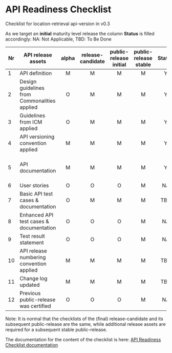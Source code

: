 # API Readiness Checklist

Checklist for location-retrieval api-version in v0.3

As we target an **initial** maturity level release the column **Status** is filled accordingly: NA: Not Applicable, TBD: To Be Done

| Nr | API release assets  | alpha | release-candidate |  public-release<br>initial | public-release<br> stable | Status | Comments |
|----|----------------------------------------------|:-----:|:-----------------:|:-------:|:------:|:----:|:----:|
|  1 | API definition                               |   M   |         M         |    M    |    M   |   Y   | [link](https://github.com/camaraproject/DeviceLocation/blob/main/code/API_definitions/location-retrieval.yaml) |
|  2 | Design guidelines from Commonalities applied |   O   |         M         |    M    |    M   |  Y    |      |
|  3 | Guidelines from ICM applied                  |   O   |         M         |    M    |    M   |   Y   |      |
|  4 | API versioning convention applied            |   M   |         M         |    M    |    M   |   Y   |      |
|  5 | API documentation                            |   M   |         M         |    M    |    M   |   Y   | Embed documentation into API spec - [link](https://github.com/camaraproject/DeviceLocation/blob/main/code/API_definitions/location-retrieval.yaml)  |
|  6 | User stories                                 |   O   |         O         |    O    |    M   |   NA   | link |
|  7 | Basic API test cases & documentation         |   O   |         M         |    M    |    M   |   TBD   | link |
|  8 | Enhanced API test cases & documentation      |   O   |         O         |    O    |    M   |   NA   | link |
|  9 | Test result statement                        |   O   |         O         |    O    |    M   |   NA   | link |
| 10 | API release numbering convention applied     |   M   |         M         |    M    |    M   |   TBD   |      |
| 11 | Change log updated                           |   M   |         M         |    M    |    M   |   TBD   | link |
| 12 | Previous public-release was certified        |   O   |         O         |    O    |    M   |   NA   |      |




Note: It is normal that the checklists of the (final) release-candidate and its subsequent public-release are the same, while additional release assets are required for a subsequent stable public-release.

The documentation for the content of the checklist is here: [API Readiness Checklist documentation](https://wiki.camaraproject.org/x/AgAVAQ#APIReleaseProcess-APIreadinesschecklist)
